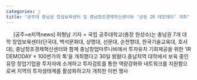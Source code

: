 ```yaml
---
categories: j
title: "공주대 충남권 창업보육센터 및 충남창조경제혁신센터와 ‘공동 IR 데모데이’ 개최"
---
```

&nbsp;&nbsp;&nbsp;&nbsp; [공주=e지역news] 허형남 기자 = 국립 공주대학교(총장 원성수)는 충남권 7개 대학 창업보육센터(단국대, 백석문화대, 상명대, 선문대, 순천향대, 한국기술교육대, 호서대), 충남창조경제혁신센터와 함께 충남창업마루나비에서 투자유치 기회제공을 위한 ‘IR DEMODAY &times; 100번가의 톡’을 개최했다고 30일 밝혔다.충남지역 대학에서 보육 중인 유망 창업기업을 투자자에 소개하고 투자검토를 통한 역량강화와 네트워크를 지원함으로써 지역의 투자생태계를 활성화하고자 개최한 이번 행사